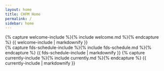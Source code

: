 ```yaml
---
layout: home
title: CHFM Home
permalink: /
sidebar: home
---
```


<div class="col-md-4">
  {% capture welcome-include %}{% include welcome.md %}{% endcapture %}
  {{ welcome-include | markdownify }}
</div>
<div class="col-md-8">
  {% capture fds-schedule-include %}{% include fds-schedule.md %}{% endcapture %}
  {{ fds-schedule-include | markdownify }}
  {% capture currently-include %}{% include currently.md %}{% endcapture %}
  {{ currently-include | markdownify }}
</div>